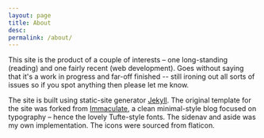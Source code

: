 ```yaml
---
layout: page
title: About
desc:
permalink: /about/
---
```


This site is the product of a couple of interests – one long-standing (reading) and one fairly recent (web development). Goes without saying that it's a work in progress and far-off finished -- still ironing out all sorts of issues so if you spot anything then please let me know.


The site is built using static-site generator [Jekyll](#). The original template for the site was forked from [Immaculate](https://siawyoung-com.cdn.ampproject.org/c/siawyoung.com/immaculate/), a clean minimal-style blog focused on typography – hence the lovely Tufte-style fonts. The sidenav and aside was my own implementation. The icons were sourced from flaticon.